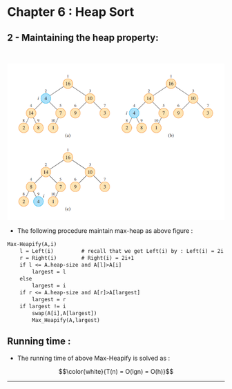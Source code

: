 # Chapter 6 : Heap Sort

## 2 - Maintaining the heap property: 

<br>


<p align="center">
  <img src="https://github.com/sayedgamal99/INTRO-TO-ALGORITHMS/blob/main/Exercises/Images/maintainingheapproperty.png?raw=true" alt="alt text">
</p>

- The following procedure maintain max-heap as above figure :

```
Max-Heapify(A,i)
    l = Left(i)         # recall that we get Left(i) by : Left(i) = 2i
    r = Right(i)        # Right(i) = 2i+1
    if l <= A.heap-size and A[l]>A[i]
        largest = l
    else 
        largest = i
    if r <= A.heap-size and A[r]>A[largest]
        largest = r
    if largest != i
        swap(A[i],A[largest])
        Max_Heapify(A,largest)
```


## Running time :

- The running time of above Max-Heapify is solved as :

$$\color{white}{T(n) = O(lgn) = O(h)}$$

---